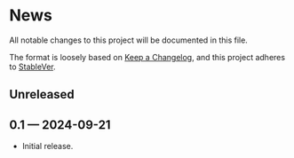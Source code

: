 <!--
SPDX-FileCopyrightText: Copyright (c) 2024 Paul A. Patience <paul@apatience.com>
SPDX-License-Identifier: MIT
-->

# News

All notable changes to this project will be documented in this file.

The format is loosely based on [Keep a Changelog][], and this project
adheres to [StableVer][].

[Keep a Changelog]: https://keepachangelog.com/en/1.1.0/
[StableVer]: https://gist.github.com/brandonbloom/465625acaf0120354614e7fc0c117c62

## Unreleased

## 0.1 — 2024-09-21

- Initial release.
